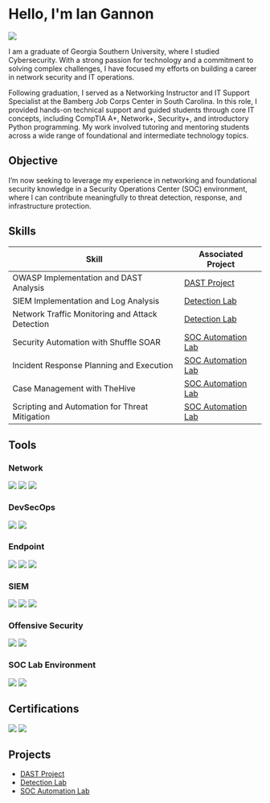 # Hello, I'm Ian Gannon
<a href="www.linkedin.com/in/iangannon5"><img src="https://img.shields.io/badge/-LinkedIn-0072b1?&style=for-the-badge&logo=linkedin&logoColor=white" /></a>

I am a graduate of Georgia Southern University, where I studied Cybersecurity. With a strong passion for technology and a commitment to solving complex challenges, I have focused my efforts on building a career in network security and IT operations.

Following graduation, I served as a Networking Instructor and IT Support Specialist at the Bamberg Job Corps Center in South Carolina. In this role, I provided hands-on technical support and guided students through core IT concepts, including CompTIA A+, Network+, Security+, and introductory Python programming. My work involved tutoring and mentoring students across a wide range of foundational and intermediate technology topics.

## Objective

I’m now seeking to leverage my experience in networking and foundational security knowledge in a Security Operations Center (SOC) environment, where I can contribute meaningfully to threat detection, response, and infrastructure protection.

## Skills

| Skill                                         | Associated Project         |
|-----------------------------------------------|----------------------------|
| OWASP Implementation and DAST Analysis          | <a href="https://github.com/kingBobRossV/Detection-Lab/tree/main">DAST Project</a>|
| SIEM Implementation and Log Analysis          | <a href="https://github.com/kingBobRossV/Detection-Lab/tree/main">Detection Lab</a>|
| Network Traffic Monitoring and Attack Detection | <a href="https://github.com/kingBobRossV/Detection-Lab/tree/main">Detection Lab</a>|
| Security Automation with Shuffle SOAR         | <a href="https://github.com/kingBobRossV/SOC-Automation-Project/tree/main">SOC Automation Lab</a>|
| Incident Response Planning and Execution      | <a href="https://github.com/kingBobRossV/SOC-Automation-Project/tree/main">SOC Automation Lab</a>|
| Case Management with TheHive                  | <a href="https://github.com/kingBobRossV/SOC-Automation-Project/tree/main">SOC Automation Lab</a>|
| Scripting and Automation for Threat Mitigation | <a href="https://github.com/kingBobRossV/SOC-Automation-Project/tree/main">SOC Automation Lab</a>|

## Tools

### Network
<div>
    <img src="https://img.shields.io/badge/-Wireshark-1679A7?&style=for-the-badge&logo=Wireshark&logoColor=white" />
    <img src="https://img.shields.io/badge/-Suricata-EF3B2D?&style=for-the-badge&logo=Suricata&logoColor=white" />
    <img src="https://img.shields.io/badge/-Zeek-777BB4?&style=for-the-badge&logo=Zeek&logoColor=white" />
</div>

### DevSecOps
<div>
    <img src="https://img.shields.io/badge/-OWASP%20ZAP-000000?&style=for-the-badge&logo=OWASP&logoColor=white" />
    <img src="https://img.shields.io/badge/-Git-F05032?&style=for-the-badge&logo=git&logoColor=white" />
    
</div>

### Endpoint
<div>
    <img src="https://img.shields.io/badge/-Microsoft_Defender_for_Endpoint-00A4EF?&style=for-the-badge&logo=Microsoft&logoColor=white" />
    <img src="https://img.shields.io/badge/-Velociraptor-4B275F?&style=for-the-badge&logo=Velociraptor&logoColor=white" />
    <img src="https://img.shields.io/badge/-Sysmon-4B1979?style=for-the-badge&logo=windows&logoColor=white" />
</div>

### SIEM
<div>
    <img src="https://img.shields.io/badge/-Microsoft_Sentinel-0078D4?&style=for-the-badge&logo=Microsoft&logoColor=white" />
    <img src="https://img.shields.io/badge/-Splunk-000000?&style=for-the-badge&logo=Splunk&logoColor=white" />
    <img src="https://img.shields.io/badge/-Elastic-005571?&style=for-the-badge&logo=Elastic&logoColor=white" />
</div>

### Offensive Security
<div>
    <img src="https://img.shields.io/badge/-Kali_Linux-557C94?style=for-the-badge&logo=kalilinux&logoColor=white" />
    <img src="https://img.shields.io/badge/-Atomic_Red_Team-E32F4B?style=for-the-badge&logo=gnubash&logoColor=white" />
</div>

### SOC Lab Environment
<div>
    <img src="https://img.shields.io/badge/-Active_Directory-003366?style=for-the-badge&logo=microsoft&logoColor=white" />
    <img src="https://img.shields.io/badge/-Linux%20Terminal-000000?&style=for-the-badge&logo=gnubash&logoColor=white" />
</div>

## Certifications
<div>
<img src="https://img.shields.io/badge/-Security%2B-FF0000?&style=for-the-badge&logo=CompTIA&logoColor=white" />
<img src="https://img.shields.io/badge/-Network%2B-007ACC?&style=for-the-badge&logo=CompTIA&logoColor=white" />
</div>

## Projects
- <a href="https://github.com/kingBobRossV/Detection-Lab/tree/main">DAST Project</a>
- <a href="https://github.com/kingBobRossV/Detection-Lab/tree/main">Detection Lab</a>
- <a href="https://github.com/kingBobRossV/SOC-Automation-Project/tree/main">SOC Automation Lab</a>
